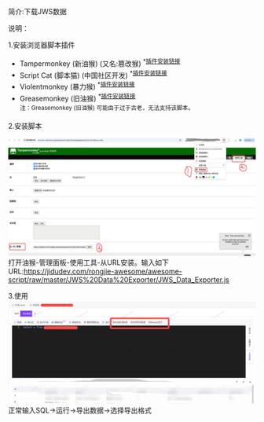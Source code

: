 简介:下载JWS数据<br>

说明：

1.安装浏览器脚本插件<br>

* Tampermonkey (新油猴) (又名:篡改猴) <sup>*<a href="https://www.tampermonkey.net/">插件安装链接</a></sup>  
* Script Cat (脚本猫) (中国社区开发) <sup>*<a href="https://docs.scriptcat.org/">插件安装链接</a></sup>
* Violentmonkey (暴力猴) <sup>*<a href="https://violentmonkey.github.io/get-it/">插件安装链接</a></sup> 
* Greasemonkey (旧油猴) <sup>*<a href="https://addons.mozilla.org/firefox/addon/greasemonkey/">插件安装链接</a></sup> </br> <sup>注：Greasemonkey (旧油猴) 可能由于过于古老，无法支持该脚本。</sup> 


2.安装脚本<br>

![Images](images/tampermonkey.png)
打开油猴-管理面板-使用工具-从URL安装。输入如下URL:https://jidudev.com/rongjie-awesome/awesome-script/raw/master/JWS%20Data%20Exporter/JWS_Data_Exporter.js


3.使用
![Images](images/usage.png)
正常输入SQL->运行->导出数据->选择导出格式
